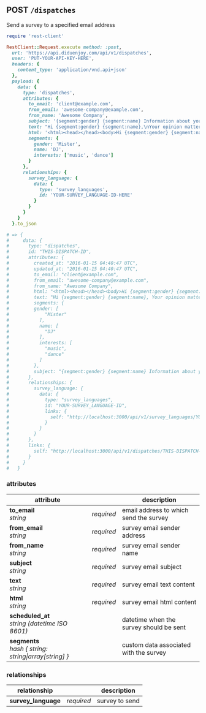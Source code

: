 ## POST `/dispatches`

Send a survey to a specified email address

```ruby
require 'rest-client'

RestClient::Request.execute method: :post,
  url: 'https://api.diduenjoy.com/api/v1/dispatches',
  user: 'PUT-YOUR-API-KEY-HERE',
  headers: {
    content_type: 'application/vnd.api+json'
  },
  payload: {
    data: {
      type: 'dispatches',
      attributes: {
        to_email: 'client@example.com',
        from_email: 'awesome-company@example.com',
        from_name: 'Awesome Company',
        subject: '{segment:gender} {segment:name} Information about your order - {company_name}',
        text: "Hi {segment:gender} {segment:name},\nYour opinion matters!\nPlease take this survey: {survey_url}. It will only take 10 seconds, or less. We swear!\nThe questions are short and sweet and will help us improve your experience!\n",
        html: '<html><head></head><body>Hi {segment:gender} {segment:name},<br><br>Your opinion matters!<br><br>Please take <a href="{survey_url}">this survey</a>. It will only take 10 seconds, or less. We swear!<br>The questions are short and sweet and will help us improve your experience!<br><br>Thank you!<br></body></html>',
        segments: {
          gender: 'Mister',
          name: 'DJ',
          interests: ['music', 'dance']
        }
      },
      relationships: {
        survey_language: {
          data: {
            type: 'survey_languages',
            id: 'YOUR-SURVEY_LANGUAGE-ID-HERE'
          }
        }
      }
    }
  }.to_json

# => {
#     data: {
#       type: "dispatches",
#       id: "THIS-DISPATCH-ID",
#       attributes: {
#         created_at: "2016-01-15 04:40:47 UTC",
#         updated_at: "2016-01-15 04:40:47 UTC",
#         to_email: "client@example.com",
#         from_email: "awesome-company@example.com",
#         from_name: "Awesome Company",
#         html: "<html><head></head><body>Hi {segment:gender} {segment:name},<br><br>Your opinion matters!<br><br>Please take <a href="{survey_url}#">this survey</a>. It will only take 10 seconds, or less. We swear!<br>The questions are short and sweet and will help us improve your #experience!<br><br>Thank you!<br></body></html>",
#         text: "Hi {segment:gender} {segment:name}, Your opinion matters! Please take this survey: {survey_url}. It will only take 10 seconds, or #less. We swear! The questions are short and sweet and will help us improve your experience! ",
#         segments: {
#         gender: [
#             "Mister"
#           ],
#           name: [
#             "DJ"
#           ],
#           interests: [
#             "music",
#             "dance"
#           ]
#         },
#         subject: "{segment:gender} {segment:name} Information about your order - {company_name}"
#       },
#       relationships: {
#         survey_language: {
#           data: {
#             type: "survey_languages",
#             id: "YOUR-SURVEY_LANGUAGE-ID",
#             links: {
#               self: "http://localhost:3000/api/v1/survey_languages/YOUR-SURVEY_LANGUAGE-ID"
#             }
#           }
#         }
#       },
#       links: {
#         self: "http://localhost:3000/api/v1/dispatches/THIS-DISPATCH-ID"
#       }
#     }
#   }
```

### attributes

attribute          |     | description
------------- | --- | -------------
__to_email__<br>_string_  | _required_ | email address to which send the survey
__from_email__<br>_string_  | _required_ | survey email sender address
__from_name__<br>_string_  | _required_ |  survey email sender name
__subject__<br>_string_  | _required_ | survey email subject
__text__<br>_string_  | _required_ | survey email text content
__html__<br>_string_  | _required_ | survey email html content
__scheduled_at__<br>_string (datetime ISO 8601)_  |  | datetime when the survey should be sent
__segments__<br>_hash { string: string\|array[string] }_ | | custom data associated with the survey

### relationships

relationship          |     | description
------------------------------ | ---------- | -------------
__survey_language__ | _required_ | survey to send
